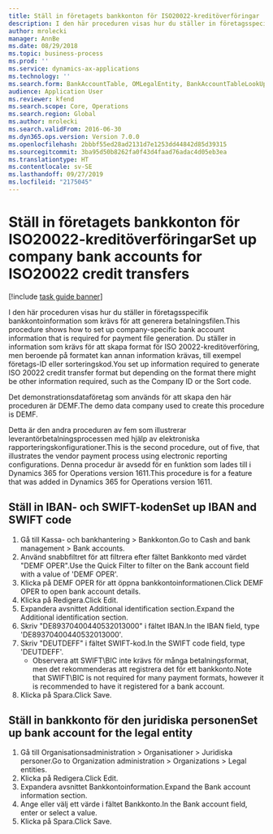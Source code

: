 ```yaml
---
title: Ställ in företagets bankkonton för ISO20022-kreditöverföringar
description: I den här proceduren visas hur du ställer in företagsspecifik bankkontoinformation som krävs för att generera betalningsfilen.
author: mrolecki
manager: AnnBe
ms.date: 08/29/2018
ms.topic: business-process
ms.prod: ''
ms.service: dynamics-ax-applications
ms.technology: ''
ms.search.form: BankAccountTable, OMLegalEntity, BankAccountTableLookUp
audience: Application User
ms.reviewer: kfend
ms.search.scope: Core, Operations
ms.search.region: Global
ms.author: mrolecki
ms.search.validFrom: 2016-06-30
ms.dyn365.ops.version: Version 7.0.0
ms.openlocfilehash: 2bbbf55ed28ad2131d7e1253dd44842d85d39315
ms.sourcegitcommit: 3ba95d50b8262fa0f43d4faad76adac4d05eb3ea
ms.translationtype: HT
ms.contentlocale: sv-SE
ms.lasthandoff: 09/27/2019
ms.locfileid: "2175045"
---
```

# <a name="set-up-company-bank-accounts-for-iso20022-credit-transfers"></a><span data-ttu-id="2562e-103">Ställ in företagets bankkonton för ISO20022-kreditöverföringar</span><span class="sxs-lookup"><span data-stu-id="2562e-103">Set up company bank accounts for ISO20022 credit transfers</span></span>

[!include [task guide banner](../../includes/task-guide-banner.md)]

<span data-ttu-id="2562e-104">I den här proceduren visas hur du ställer in företagsspecifik bankkontoinformation som krävs för att generera betalningsfilen.</span><span class="sxs-lookup"><span data-stu-id="2562e-104">This procedure shows how to set up company-specific bank account information that is required for payment file generation.</span></span> <span data-ttu-id="2562e-105">Du ställer in information som krävs för att skapa format för ISO 20022-kreditöverföring, men beroende på formatet kan annan information krävas, till exempel företags-ID eller sorteringskod.</span><span class="sxs-lookup"><span data-stu-id="2562e-105">You set up information required to generate ISO 20022 credit transfer format but depending on the format there might be other information required, such as the Company ID or the Sort code.</span></span> 

<span data-ttu-id="2562e-106">Det demonstrationsdataföretag som används för att skapa den här proceduren är DEMF.</span><span class="sxs-lookup"><span data-stu-id="2562e-106">The demo data company used to create this procedure is DEMF.</span></span>

<span data-ttu-id="2562e-107">Detta är den andra proceduren av fem som illustrerar leverantörbetalningsprocessen med hjälp av elektroniska rapporteringskonfigurationer.</span><span class="sxs-lookup"><span data-stu-id="2562e-107">This is the second procedure, out of five, that illustrates the vendor payment process using electronic reporting configurations.</span></span> <span data-ttu-id="2562e-108">Denna procedur är avsedd för en funktion som lades till i Dynamics 365 for Operations version 1611.</span><span class="sxs-lookup"><span data-stu-id="2562e-108">This procedure is for a feature that was added in Dynamics 365 for Operations version 1611.</span></span>


## <a name="set-up-iban-and-swift-code"></a><span data-ttu-id="2562e-109">Ställ in IBAN- och SWIFT-koden</span><span class="sxs-lookup"><span data-stu-id="2562e-109">Set up IBAN and SWIFT code</span></span>
1. <span data-ttu-id="2562e-110">Gå till Kassa- och bankhantering > Bankkonton.</span><span class="sxs-lookup"><span data-stu-id="2562e-110">Go to Cash and bank management > Bank accounts.</span></span>
2. <span data-ttu-id="2562e-111">Använd snabbfiltret för att filtrera efter fältet Bankkonto med värdet "DEMF OPER".</span><span class="sxs-lookup"><span data-stu-id="2562e-111">Use the Quick Filter to filter on the Bank account field with a value of 'DEMF OPER'.</span></span>
3. <span data-ttu-id="2562e-112">Klicka på DEMF OPER för att öppna bankkontoinformationen.</span><span class="sxs-lookup"><span data-stu-id="2562e-112">Click DEMF OPER to open bank account details.</span></span>
4. <span data-ttu-id="2562e-113">Klicka på Redigera.</span><span class="sxs-lookup"><span data-stu-id="2562e-113">Click Edit.</span></span>
5. <span data-ttu-id="2562e-114">Expandera avsnittet Additional identification section.</span><span class="sxs-lookup"><span data-stu-id="2562e-114">Expand the Additional identification section.</span></span>
6. <span data-ttu-id="2562e-115">Skriv "DE89370400440532013000" i fältet IBAN.</span><span class="sxs-lookup"><span data-stu-id="2562e-115">In the IBAN field, type 'DE89370400440532013000'.</span></span>
7. <span data-ttu-id="2562e-116">Skriv "DEUTDEFF" i fältet SWIFT-kod.</span><span class="sxs-lookup"><span data-stu-id="2562e-116">In the SWIFT code field, type 'DEUTDEFF'.</span></span>
    * <span data-ttu-id="2562e-117">Observera att SWIFT\BIC inte krävs för många betalningsformat, men det rekommenderas att registrera det för ett bankkonto.</span><span class="sxs-lookup"><span data-stu-id="2562e-117">Note that SWIFT\BIC is not required for many payment formats, however it is recommended to have it registered for a bank account.</span></span>  
8. <span data-ttu-id="2562e-118">Klicka på Spara.</span><span class="sxs-lookup"><span data-stu-id="2562e-118">Click Save.</span></span>

## <a name="set-up-bank-account-for-the-legal-entity"></a><span data-ttu-id="2562e-119">Ställ in bankkonto för den juridiska personen</span><span class="sxs-lookup"><span data-stu-id="2562e-119">Set up bank account for the legal entity</span></span>
1. <span data-ttu-id="2562e-120">Gå till Organisationsadministration > Organisationer > Juridiska personer.</span><span class="sxs-lookup"><span data-stu-id="2562e-120">Go to Organization administration > Organizations > Legal entities.</span></span>
2. <span data-ttu-id="2562e-121">Klicka på Redigera.</span><span class="sxs-lookup"><span data-stu-id="2562e-121">Click Edit.</span></span>
3. <span data-ttu-id="2562e-122">Expandera avsnittet Bankkontoinformation.</span><span class="sxs-lookup"><span data-stu-id="2562e-122">Expand the Bank account information section.</span></span>
4. <span data-ttu-id="2562e-123">Ange eller välj ett värde i fältet Bankkonto.</span><span class="sxs-lookup"><span data-stu-id="2562e-123">In the Bank account field, enter or select a value.</span></span>
5. <span data-ttu-id="2562e-124">Klicka på Spara.</span><span class="sxs-lookup"><span data-stu-id="2562e-124">Click Save.</span></span>

